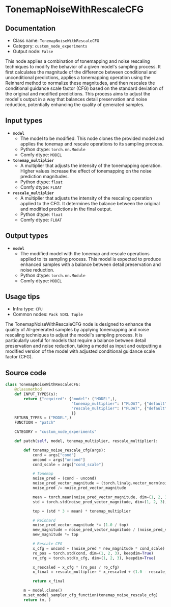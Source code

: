 # TonemapNoiseWithRescaleCFG
## Documentation
- Class name: `TonemapNoiseWithRescaleCFG`
- Category: `custom_node_experiments`
- Output node: `False`

This node applies a combination of tonemapping and noise rescaling techniques to modify the behavior of a given model's sampling process. It first calculates the magnitude of the difference between conditional and unconditional predictions, applies a tonemapping operation using the Reinhard method to normalize these magnitudes, and then rescales the conditional guidance scale factor (CFG) based on the standard deviation of the original and modified predictions. This process aims to adjust the model's output in a way that balances detail preservation and noise reduction, potentially enhancing the quality of generated samples.
## Input types
- **`model`**
    - The model to be modified. This node clones the provided model and applies the tonemap and rescale operations to its sampling process.
    - Python dtype: `torch.nn.Module`
    - Comfy dtype: `MODEL`
- **`tonemap_multiplier`**
    - A multiplier that adjusts the intensity of the tonemapping operation. Higher values increase the effect of tonemapping on the noise prediction magnitudes.
    - Python dtype: `float`
    - Comfy dtype: `FLOAT`
- **`rescale_multiplier`**
    - A multiplier that adjusts the intensity of the rescaling operation applied to the CFG. It determines the balance between the original and modified predictions in the final output.
    - Python dtype: `float`
    - Comfy dtype: `FLOAT`
## Output types
- **`model`**
    - The modified model with the tonemap and rescale operations applied to its sampling process. This model is expected to produce enhanced samples with a balance between detail preservation and noise reduction.
    - Python dtype: `torch.nn.Module`
    - Comfy dtype: `MODEL`
## Usage tips
- Infra type: `CPU`
- Common nodes: `Pack SDXL Tuple`

The TonemapNoiseWithRescaleCFG node is designed to enhance the quality of AI-generated samples by applying tonemapping and noise rescaling techniques to adjust the model's sampling process. It is particularly useful for models that require a balance between detail preservation and noise reduction, taking a model as input and outputting a modified version of the model with adjusted conditional guidance scale factor (CFG).
## Source code
```python
class TonemapNoiseWithRescaleCFG:
    @classmethod
    def INPUT_TYPES(s):
        return {"required": {"model": ("MODEL",),
                             "tonemap_multiplier": ("FLOAT", {"default": 1.0, "min": 0.0, "max": 100.0, "step": 0.01}),
                             "rescale_multiplier": ("FLOAT", {"default": 1.0, "min": 0.0, "max": 1.0, "step": 0.01}),
                             }}
    RETURN_TYPES = ("MODEL",)
    FUNCTION = "patch"

    CATEGORY = "custom_node_experiments"

    def patch(self, model, tonemap_multiplier, rescale_multiplier):

        def tonemap_noise_rescale_cfg(args):
            cond = args["cond"]
            uncond = args["uncond"]
            cond_scale = args["cond_scale"]

            # Tonemap
            noise_pred = (cond - uncond)
            noise_pred_vector_magnitude = (torch.linalg.vector_norm(noise_pred, dim=(1)) + 0.0000000001)[:, None]
            noise_pred /= noise_pred_vector_magnitude

            mean = torch.mean(noise_pred_vector_magnitude, dim=(1, 2, 3), keepdim=True)
            std = torch.std(noise_pred_vector_magnitude, dim=(1, 2, 3), keepdim=True)

            top = (std * 3 + mean) * tonemap_multiplier

            # Reinhard
            noise_pred_vector_magnitude *= (1.0 / top)
            new_magnitude = noise_pred_vector_magnitude / (noise_pred_vector_magnitude + 1.0)
            new_magnitude *= top

            # Rescale CFG
            x_cfg = uncond + (noise_pred * new_magnitude * cond_scale)
            ro_pos = torch.std(cond, dim=(1, 2, 3), keepdim=True)
            ro_cfg = torch.std(x_cfg, dim=(1, 2, 3), keepdim=True)

            x_rescaled = x_cfg * (ro_pos / ro_cfg)
            x_final = rescale_multiplier * x_rescaled + (1.0 - rescale_multiplier) * x_cfg

            return x_final

        m = model.clone()
        m.set_model_sampler_cfg_function(tonemap_noise_rescale_cfg)
        return (m, )

```
